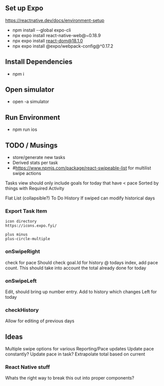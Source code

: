 ## Set up Expo
https://reactnative.dev/docs/environment-setup

* npm install --global expo-cli
* npx expo install react-native-web@~0.18.9 
* npx expo install react-dom@18.1.0
* npx expo install @expo/webpack-config@^0.17.2

## Install Dependencies
* npm i


## Open simulator
* open -a simulator

## Run Environment
* npm run ios

## TODO / Musings

* store/generate new tasks
* Derived stats per task
* #https://www.npmjs.com/package/react-swipeable-list for multilist swipe actions

Tasks view
  should only include goals for today that have < pace
	Sorted by things with Required Activity


Flat List (collapsible?)
	To Do
	History
		If swiped can modify historical days

### Export Task Item
    icon directory
    https://icons.expo.fyi/

    plus minus
    plus-circle-multiple

### onSwipeRight
  check for pace
	Should check goal.Id for history @ todays index, add pace count. This should take into account the total already done for today

### onSwipeLeft
  Edit, should bring up number entry. Add to history which changes Left for today

### checkHistory 
  Allow for editing of previous days

## Ideas
  Multiple swipe options for various 
  Reporting/Pace updates
    Update pace constantly?
    Update pace in task?
    Extrapolate total based on current

### React Native stuff
  Whats the right way to break this out into proper components?
